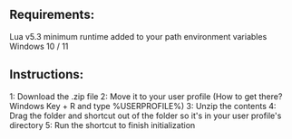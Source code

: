 ## Requirements:
Lua v5.3 minimum runtime added to your path environment variables
Windows 10 / 11

## Instructions:
1: Download the .zip file
2: Move it to your user profile (How to get there? Windows Key + R and type %USERPROFILE%)
3: Unzip the contents
4: Drag the folder and shortcut out of the folder so it's in your user profile's  directory
5: Run the shortcut to finish initialization
